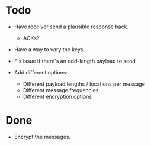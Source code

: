 Todo
====

* Have receiver send a plausible response back.
    * ACKs?

* Have a way to vary the keys. 

* Fix issue if there's an odd-length payload to send

* Add different options:
    * Different payload lengths / locations per message
    * Different message frequencies
    * Different encryption options

Done
====

* Encrypt the messages.